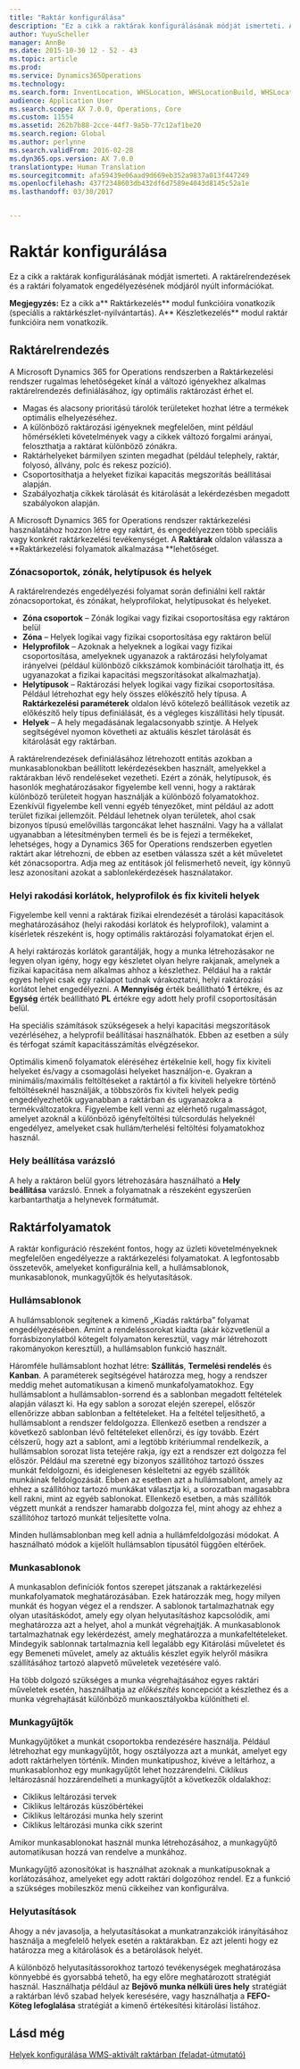 ```yaml
---
title: "Raktár konfigurálása"
description: "Ez a cikk a raktárak konfigurálásának módját ismerteti. A raktárelrendezések és a raktári folyamatok engedélyezésének módjáról nyúlt információkat."
author: YuyuScheller
manager: AnnBe
ms.date: 2015-10-30 12 - 52 - 43
ms.topic: article
ms.prod: 
ms.service: Dynamics365Operations
ms.technology: 
ms.search.form: InventLocation, WHSLocation, WHSLocationBuild, WHSLocationProfile, WHSLocationType, WHSLocDirTable, WHSParameters, WHSWaveTemplateTable, WHSWorkPool, WHSWorkTemplateTable, WHSZone, WHSZoneGroup
audience: Application User
ms.search.scope: AX 7.0.0, Operations, Core
ms.custom: 11554
ms.assetid: 262b7b88-2cce-44f7-9a5b-77c12af1be20
ms.search.region: Global
ms.author: perlynne
ms.search.validFrom: 2016-02-28
ms.dyn365.ops.version: AX 7.0.0
translationtype: Human Translation
ms.sourcegitcommit: afa59439e06aad9d669eb352a9837a013f447249
ms.openlocfilehash: 437f2348603db432df6d7589e4043d8145c52a1e
ms.lasthandoff: 03/30/2017


---
```


# <a name="warehouse-configuration"></a>Raktár konfigurálása

Ez a cikk a raktárak konfigurálásának módját ismerteti. A raktárelrendezések és a raktári folyamatok engedélyezésének módjáról nyúlt információkat.

**Megjegyzés:** Ez a cikk a** Raktárkezelés** modul funkcióira vonatkozik (speciális a raktárkészlet-nyilvántartás). A** Készletkezelés** modul raktár funkcióira nem vonatkozik.

## <a name="warehouse-layout"></a>Raktárelrendezés
A Microsoft Dynamics 365 for Operations rendszerben a Raktárkezelési rendszer rugalmas lehetőségeket kínál a változó igényekhez alkalmas raktárelrendezés definiálásához, így optimális raktározást érhet el.

-   Magas és alacsony prioritású tárolók területeket hozhat létre a termékek optimális elhelyezéséhez.
-   A különböző raktározási igényeknek megfelelően, mint például hőmérsékleti követelmények vagy a cikkek változó forgalmi arányai, feloszthatja a raktárat különböző zónákra.
-   Raktárhelyeket bármilyen szinten megadhat (például telephely, raktár, folyosó, állvány, polc és rekesz pozíció).
-   Csoportosíthatja a helyeket fizikai kapacitás megszorítás beállításai alapján.
-   Szabályozhatja cikkek tárolását és kitárolását a lekérdezésben megadott szabályokon alapján.

A Microsoft Dynamics 365 for Operations rendszer raktárkezelési használatához hozzon létre egy raktárt, és engedélyezzen több speciális vagy konkrét raktárkezelési tevékenységet. A **Raktárak** oldalon válassza a **Raktárkezelési folyamatok alkalmazása **lehetőséget.

### <a name="zone-groups-zones-location-types-and-locations"></a>Zónacsoportok, zónák, helytípusok és helyek

A raktárelrendezés engedélyezési folyamat során definiálni kell raktár zónacsoportokat, és zónákat, helyprofilokat, helytípusokat és helyeket.

-   **Zóna csoportok** – Zónák logikai vagy fizikai csoportosítása egy raktáron belül
-   **Zóna** – Helyek logikai vagy fizikai csoportosítása egy raktáron belül
-   **Helyprofilok** – Azoknak a helyeknek a logikai vagy fizikai csoportosítása, amelyeknek ugyanazok a raktározási helyfolyamat irányelvei (például különböző cikkszámok kombinációit tárolhatja itt, és ugyanazokat a fizikai kapacitási megszorításokat alkalmazhatja).
-   **Helytípusok** – Raktározási helyek logikai vagy fizikai csoportosítása. Például létrehozhat egy hely összes előkészítő hely típusa. A **Raktárkezelési paraméterek** oldalon lévő kötelező beállítások vezetik az előkészítő hely típus definiálását, és a végleges kiszállítási hely típusát.
-   **Helyek** – A hely megadásának legalacsonyabb szintje. A Helyek segítségével nyomon követheti az aktuális készlet tárolását és kitárolását egy raktárban.

A raktárelrendezések definiálásához létrehozott entitás azokban a munkasablonokban beállított lekérdezésekben használt, amelyekkel a raktárakban lévő rendeléseket vezetheti. Ezért a zónák, helytípusok, és hasonlók meghatározásakor figyelembe kell venni, hogy a raktárak különböző területeit hogyan használják a különböző folyamatokhoz. Ezenkívül figyelembe kell venni egyéb tényezőket, mint például az adott terület fizikai jellemzőit. Például lehetnek olyan területek, ahol csak bizonyos típusú emelővillás targoncákat lehet használni. Vagy ha a vállalat ugyanabban a létesítményben termeli és be is fejezi a termékeket, lehetséges, hogy a Dynamics 365 for Operations rendszerben egyetlen raktárt akar létrehozni, de ebben az esetben válassza szét a két műveletet két zónacsoportra. Adja meg az entitások jól felismerhető neveit, így könnyű lesz azonosítani azokat a sablonlekérdezések használatakor.

### <a name="location-stocking-limits-location-profiles-and-fixed-picking-locations"></a>Helyi rakodási korlátok, helyprofilok és fix kiviteli helyek

Figyelembe kell venni a raktárak fizikai elrendezését a tárolási kapacitások meghatározásához (helyi rakodási korlátok és helyprofilok), valamint a kísérletek részeként is, hogy optimális raktározási folyamatokat érjen el. 

A helyi raktározás korlátok garantálják, hogy a munka létrehozásakor ne legyen olyan igény, hogy egy készletet olyan helyre rakjanak, amelynek a fizikai kapacitása nem alkalmas ahhoz a készlethez. Például ha a raktár egyes helyei csak egy raklapot tudnak várakoztatni, helyi raktározási korlátot lehet engedélyezni. A **Mennyiség** érték beállítható **1** értékre, és az **Egység** érték beállítható **PL** értékre egy adott hely profil csoportosításán belül. 

Ha speciális számítások szükségesek a helyi kapacitási megszorítások vezérléséhez, a helyprofil beállításai használhatók. Ebben az esetben a súly és térfogat számít kapacitásszámítás elvégzésekor. 

Optimális kimenő folyamatok eléréséhez értékelnie kell, hogy fix kiviteli helyeket és/vagy a csomagolási helyeket használjon-e. Gyakran a minimális/maximális feltöltéseket a raktártól a fix kiviteli helyekre történő feltöltéseknél használják, a többszörös fix kiviteli helyek pedig engedélyezhetők ugyanabban a raktárban és ugyanazokra a termékváltozatokra. Figyelembe kell venni az elérhető rugalmasságot, amelyet azoknál a különböző igényfeltöltési túlcsordulás helyeknél engedélyez, amelyeket csak hullám/terhelési feltöltési folyamatokhoz használ.

### <a name="location-setup-wizard"></a>Hely beállítása varázsló

A hely a raktáron belül gyors létrehozására használható a **Hely beállítása** varázsló. Ennek a folyamatnak a részeként egyszerűen karbantarthatja a helynevek formátumát.

## <a name="warehouse-processes"></a>Raktárfolyamatok
A raktár konfiguráció részeként fontos, hogy az üzleti követelményeknek megfelelően engedélyezze a raktárkezelési folyamatokat. A legfontosabb összetevők, amelyeket konfigurálnia kell, a hullámsablonok, munkasablonok, munkagyűjtők és helyutasítások.

### <a name="wave-templates"></a>Hullámsablonok

A hullámsablonok segítenek a kimenő „Kiadás raktárba” folyamat engedélyezésében. Amint a rendeléssorokat kiadta (akár közvetlenül a forrásbizonylatból kötegelt folyamaton keresztül, vagy már létrehozott rakományokon keresztül), a hullámsablon funkció használt. 

Háromféle hullámsablont hozhat létre: **Szállítás**, **Termelési rendelés** és **Kanban**. A paraméterek segítségével határozza meg, hogy a rendszer meddig mehet automatikusan a kimenő munkafolyamatokhoz. Egy hullámsablont a hullámsablon-sorrend és a sablonban megadott feltételek alapján választ ki. Ha egy sablon a sorozat elején szerepel, először ellenőrizze abban sablonban a feltételeket. Ha a feltétel teljesíthető, a hullámsablont a rendszer feldolgozza. Ellenkező esetben a rendszer a következő sablonban lévő feltételeket ellenőrzi, és így tovább. Ezért célszerű, hogy azt a sablont, ami a legtöbb kritériummal rendelkezik, a hullámsablon sorozat lista tetejére rakja, így ezt a rendszer ezt dolgozza fel először. Például ma szeretné egy bizonyos szállítóhoz tartozó összes munkát feldolgozni, és ideiglenesen késleltetni az egyéb szállítók munkáinak feldolgozását. Ebben az esetben azt a hullámsablont, amely az ehhez a szállítóhoz tartozó munkákat választja ki, a sorozatban magasabbra kell rakni, mint az egyéb sablonokat. Ellenkező esetben, a más szállítók végzett munkát a rendszer hamarabb dolgozza fel, mint ahogy az ehhez a szállítóhoz tartozó munkát teljesítette volna. 

Minden hullámsablonban meg kell adnia a hullámfeldolgozási módokat. A használható módok a kijelölt hullámsablon típusától függően eltérőek.

### <a name="work-templates"></a>Munkasablonok

A munkasablon definíciók fontos szerepet játszanak a raktárkezelési munkafolyamatok meghatározásában. Ezek határozzák meg, hogy milyen munkát és hogyan végez el a rendszer. A sablonok tartalmazhatnak egy olyan utasításkódot, amely egy olyan helyutasításhoz kapcsolódik, ami meghatározza azt a helyet, ahol a munkát végrehajtják. A munkasablonok tartalmazhatnak egy lekérdezést, amely meghatározza a munkafeltételeket. Mindegyik sablonnak tartalmaznia kell legalább egy Kitárolási műveletet és egy Bemeneti művelet, amely az aktuális készlet egyik helyről másikra szállításához tartozó alapvető műveletek vezetésére való. 

Ha több dolgozó szükséges a munka végrehajtásához egyes raktári műveletek esetén, használhatja az *előkészítés* koncepciót a készlethez és a munka végrehajtását különböző munkaosztályokba különítheti el.

### <a name="work-pools"></a>Munkagyűjtők

Munkagyűjtőket a munkát csoportokba rendezésére használja. Például létrehozhat egy munkagyűjtőt, hogy osztályozza azt a munkát, amelyet egy adott raktárhelyen történik. Minden munkatípushoz, kivéve a leltárhoz, a munkasablonhoz egy munkagyűjtőt lehet hozzárendelni. Ciklikus leltározásnál hozzárendelheti a munkagyűjtőt a következők oldalakhoz:

-   Ciklikus leltározási tervek
-   Ciklikus leltározás küszöbértékei
-   Ciklikus leltározási munka hely szerint
-   Ciklikus leltározási munka cikk szerint

Amikor munkasablonokat használ munka létrehozásához, a munkagyűjtő automatikusan hozzá van rendelve a munkához. 

Munkagyűjtő azonosítókat is használhat azoknak a munkatípusoknak a korlátozásához, amelyeket egy adott raktári dolgozóhoz rendel. Ez a funkció a szükséges mobileszköz menü cikkeihez van konfigurálva.

### <a name="location-directives"></a>Helyutasítások

Ahogy a név javasolja, a helyutasításokat a munkatranzakciók irányításához használja a megfelelő helyek esetén a raktárakban. Ez azt jelenti hogy ez határozza meg a kitárolások és a betárolások helyét. 

A különböző helyutasítássorokhoz tartozó tevékenységek meghatározása könnyebbé és gyorsabbá tehető, ha egy előre meghatározott stratégiát használ. Használhatja például az **Bejövő munka nélküli üres hely** stratégiát a raktárban lévő szabad helyek keresésére, vagy használhatja a **FEFO-Köteg lefoglalása** stratégiát a kimenő értékesítési kitárolási listához.

<a name="see-also"></a>Lásd még
--------

[Helyek konfigurálása WMS-aktivált raktárban (feladat-útmutató)](https://ax.help.dynamics.com/en/wiki/configure-locations-in-a-wms-enabled-warehousing/)


